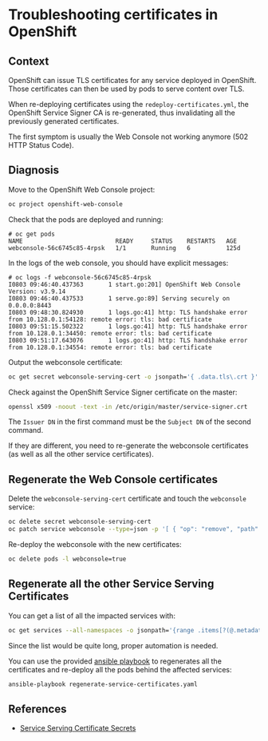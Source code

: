 # Troubleshooting certificates in OpenShift

## Context

OpenShift can issue TLS certificates for any service deployed in OpenShift.
Those certificates can then be used by pods to serve content over TLS.

When re-deploying certificates using the `redeploy-certificates.yml`, the
OpenShift Service Signer CA is re-generated, thus invalidating all the
previously generated certificates.

The first symptom is usually the Web Console not working anymore (502 HTTP Status Code).

## Diagnosis

Move to the OpenShift Web Console project:

```sh
oc project openshift-web-console
```

Check that the pods are deployed and running:

```raw
# oc get pods
NAME                          READY     STATUS    RESTARTS   AGE
webconsole-56c6745c85-4rpsk   1/1       Running   6          125d
```

In the logs of the web console, you should have explicit messages:

```raw
# oc logs -f webconsole-56c6745c85-4rpsk
I0803 09:46:40.437363       1 start.go:201] OpenShift Web Console Version: v3.9.14
I0803 09:46:40.437533       1 serve.go:89] Serving securely on 0.0.0.0:8443
I0803 09:48:30.824930       1 logs.go:41] http: TLS handshake error from 10.128.0.1:54128: remote error: tls: bad certificate
I0803 09:51:15.502322       1 logs.go:41] http: TLS handshake error from 10.128.0.1:34450: remote error: tls: bad certificate
I0803 09:51:17.643076       1 logs.go:41] http: TLS handshake error from 10.128.0.1:34554: remote error: tls: bad certificate
```

Output the webconsole certificate:

```sh
oc get secret webconsole-serving-cert -o jsonpath='{ .data.tls\.crt }' |base64 -d |openssl x509 -noout -text
```

Check against the OpenShift Service Signer certificate on the master:

```sh
openssl x509 -noout -text -in /etc/origin/master/service-signer.crt
```

The `Issuer DN` in the first command must be the `Subject DN` of the second command.

If they are different, you need to re-generate the webconsole certificates
(as well as all the other service certificates).

## Regenerate the Web Console certificates

Delete the `webconsole-serving-cert` certificate and touch the `webconsole` service:

```sh
oc delete secret webconsole-serving-cert
oc patch service webconsole --type=json -p '[ { "op": "remove", "path": "/metadata/annotations/service.alpha.openshift.io~1serving-cert-signed-by" } ]'
```

Re-deploy the webconsole with the new certificates:

```sh
oc delete pods -l webconsole=true
```

## Regenerate all the other Service Serving Certificates

You can get a list of all the impacted services with:

```sh
oc get services --all-namespaces -o jsonpath='{range .items[?(@.metadata.annotations.service\.alpha\.openshift\.io/serving-cert-secret-name)]}{.metadata.namespace} {.metadata.name} {.metadata.annotations.service\.alpha\.openshift\.io/serving-cert-secret-name}{"\n"}{end}'
```

Since the list would be quite long, proper automation is needed.

You can use the provided [ansible playbook](regenerate-service-certificates.yaml)
to regenerates all the certificates and re-deploy all the pods behind the affected
services:

```sh
ansible-playbook regenerate-service-certificates.yaml
```

## References

- [Service Serving Certificate Secrets](https://docs.openshift.com/container-platform/3.9/dev_guide/secrets.html#service-serving-certificate-secrets)